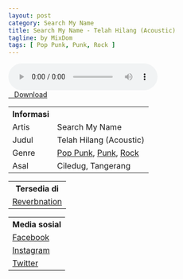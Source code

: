 ```yaml
---
layout: post
category: Search My Name
title: Search My Name - Telah Hilang (Acoustic)
tagline: by MixDom
tags: [ Pop Punk, Punk, Rock ]
---
```


<audio class='js-player' style="--plyr-color-main: #212121;" controls>
<source src="https://drive.google.com/uc?authuser=0&id=1tij_4bzjtUuiFt0aIQ7XWlfCm6V4bFEZ&export=download" type="audio/mp3">
</audio>

<!--more-->

<div class="post-button text-center">
<a target="_blank" class="btn" href="https://drive.google.com/uc?authuser=0&id=1tij_4bzjtUuiFt0aIQ7XWlfCm6V4bFEZ&export=download">
<i class="fa fa-caret-down" aria-hidden="true"></i>&nbsp; &nbsp;Download
</a>
</div>

<table>
<tr>
<th>Informasi</th>
<th></th>
</tr>
<tr>
<td>Artis</td>
<td>Search My Name</td>
</tr>
<tr>
<td>Judul</td>
<td>Telah Hilang (Acoustic)</td>
</tr>
<tr>
<td>Genre</td>
<td><a href="/tag/#/Pop%20Punk">Pop Punk</a>, <a href="/tag/#/Punk">Punk</a>, <a href="/tag/#/Rock">Rock</a></td>
</tr>
<tr>
<td>Asal</td>
<td>Ciledug, Tangerang</td>
</tr>
</table>

<table>
<tr>
<th>Tersedia di</th>
</tr>
<tr>
<td><a href="https://www.reverbnation.com/searchmynamepoppunk" target="_blank">Reverbnation</a></td>
</tr>
</table>

<table>
<tr>
<th>Media sosial</th>
</tr>
<tr>
<td><a href="https://facebook.com/SearchMyName2008" target="_blank">Facebook</a></td>
</tr>
<tr>
<td><a href="https://www.instagram.com/searchmynamepunk" target="_blank">Instagram</a></td>
</tr>
<tr>
<td><a href="https://twitter.com/SMNtwitt" target="_blank">Twitter</a></td>
</tr>
</table>
